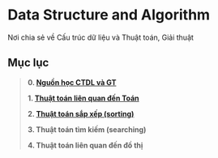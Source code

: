 # Data Structure and Algorithm

Nơi chia sẻ về Cấu trúc dữ liệu và Thuật toán, Giải thuật

## Mục lục

> **0. [Nguồn học CTDL và GT](dsa_documents.md)**
>
> **1. [Thuật toán liên quan đến Toán](Math)**
>
> **2. [Thuật toán sắp xếp (sorting)](Sorting)**
>
> **3. Thuật toán tìm kiếm (searching)**
>
> **4. Thuật toán liên quan đến đồ thị**
